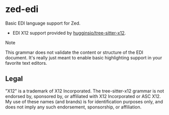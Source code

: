 # zed-edi

Basic EDI language support for Zed.

- EDI X12 support provided by [hugginsio/tree-sitter-x12].

> [!NOTE]
> This grammar does not validate the content or structure of the EDI document. It's really just meant to enable basic highlighting support in your favorite text editors.

## Legal

"X12" is a trademark of X12 Incorporated. The tree-sitter-x12 grammar is not endorsed by, sponsored by, or affiliated with X12 Incorporated or ASC X12. My use of these names (and brands) is for identification purposes only, and does not imply any such endorsement, sponsorship, or affiliation.

<!-- Links -->
[hugginsio/tree-sitter-x12]: https://github.com/hugginsio/tree-sitter-x12
